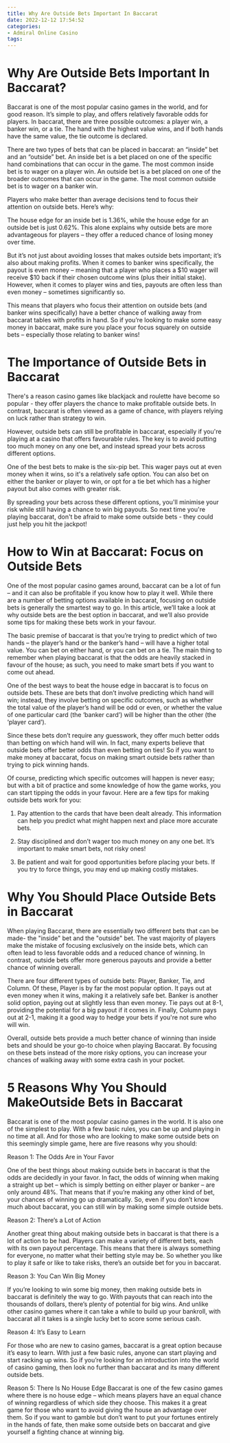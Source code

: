 ```yaml
---
title: Why Are Outside Bets Important In Baccarat 
date: 2022-12-12 17:54:52
categories:
- Admiral Online Casino
tags:
---
```



#  Why Are Outside Bets Important In Baccarat? 

Baccarat is one of the most popular casino games in the world, and for good reason. It’s simple to play, and offers relatively favorable odds for players. In baccarat, there are three possible outcomes: a player win, a banker win, or a tie. The hand with the highest value wins, and if both hands have the same value, the tie outcome is declared. 

There are two types of bets that can be placed in baccarat: an “inside” bet and an “outside” bet. An inside bet is a bet placed on one of the specific hand combinations that can occur in the game. The most common inside bet is to wager on a player win. An outside bet is a bet placed on one of the broader outcomes that can occur in the game. The most common outside bet is to wager on a banker win. 

Players who make better than average decisions tend to focus their attention on outside bets. Here’s why: 

The house edge for an inside bet is 1.36%, while the house edge for an outside bet is just 0.62%. This alone explains why outside bets are more advantageous for players – they offer a reduced chance of losing money over time. 

But it’s not just about avoiding losses that makes outside bets important; it’s also about making profits. When it comes to banker wins specifically, the payout is even money – meaning that a player who places a $10 wager will receive $10 back if their chosen outcome wins (plus their initial stake). However, when it comes to player wins and ties, payouts are often less than even money – sometimes significantly so. 

This means that players who focus their attention on outside bets (and banker wins specifically) have a better chance of walking away from baccarat tables with profits in hand. So if you’re looking to make some easy money in baccarat, make sure you place your focus squarely on outside bets – especially those relating to banker wins!

#  The Importance of Outside Bets in Baccarat 

There's a reason casino games like blackjack and roulette have become so popular - they offer players the chance to make profitable outside bets. In contrast, baccarat is often viewed as a game of chance, with players relying on luck rather than strategy to win.

However, outside bets can still be profitable in baccarat, especially if you're playing at a casino that offers favourable rules. The key is to avoid putting too much money on any one bet, and instead spread your bets across different options.

One of the best bets to make is the six-pip bet. This wager pays out at even money when it wins, so it's a relatively safe option. You can also bet on either the banker or player to win, or opt for a tie bet which has a higher payout but also comes with greater risk.

By spreading your bets across these different options, you'll minimise your risk while still having a chance to win big payouts. So next time you're playing baccarat, don't be afraid to make some outside bets - they could just help you hit the jackpot!

#  How to Win at Baccarat: Focus on Outside Bets 

One of the most popular casino games around, baccarat can be a lot of fun – and it can also be profitable if you know how to play it well. While there are a number of betting options available in baccarat, focusing on outside bets is generally the smartest way to go. In this article, we’ll take a look at why outside bets are the best option in baccarat, and we’ll also provide some tips for making these bets work in your favour.

The basic premise of baccarat is that you’re trying to predict which of two hands – the player’s hand or the banker’s hand – will have a higher total value. You can bet on either hand, or you can bet on a tie. The main thing to remember when playing baccarat is that the odds are heavily stacked in favour of the house; as such, you need to make smart bets if you want to come out ahead.

One of the best ways to beat the house edge in baccarat is to focus on outside bets. These are bets that don’t involve predicting which hand will win; instead, they involve betting on specific outcomes, such as whether the total value of the player’s hand will be odd or even, or whether the value of one particular card (the ‘banker card’) will be higher than the other (the ‘player card’).

Since these bets don’t require any guesswork, they offer much better odds than betting on which hand will win. In fact, many experts believe that outside bets offer better odds than even betting on ties! So if you want to make money at baccarat, focus on making smart outside bets rather than trying to pick winning hands.

Of course, predicting which specific outcomes will happen is never easy; but with a bit of practice and some knowledge of how the game works, you can start tipping the odds in your favour. Here are a few tips for making outside bets work for you:

1) Pay attention to the cards that have been dealt already. This information can help you predict what might happen next and place more accurate bets.

2) Stay disciplined and don’t wager too much money on any one bet. It’s important to make smart bets, not risky ones!

3) Be patient and wait for good opportunities before placing your bets. If you try to force things, you may end up making costly mistakes.

#  Why You Should Place Outside Bets in Baccarat 

When playing Baccarat, there are essentially two different bets that can be made- the "inside" bet and the "outside" bet. The vast majority of players make the mistake of focusing exclusively on the inside bets, which can often lead to less favorable odds and a reduced chance of winning. In contrast, outside bets offer more generous payouts and provide a better chance of winning overall.

There are four different types of outside bets: Player, Banker, Tie, and Column. Of these, Player is by far the most popular option. It pays out at even money when it wins, making it a relatively safe bet. Banker is another solid option, paying out at slightly less than even money. Tie pays out at 8-1, providing the potential for a big payout if it comes in. Finally, Column pays out at 2-1, making it a good way to hedge your bets if you're not sure who will win.

Overall, outside bets provide a much better chance of winning than inside bets and should be your go-to choice when playing Baccarat. By focusing on these bets instead of the more risky options, you can increase your chances of walking away with some extra cash in your pocket.

#  5 Reasons Why You Should MakeOutside Bets in Baccarat

Baccarat is one of the most popular casino games in the world. It is also one of the simplest to play. With a few basic rules, you can be up and playing in no time at all. And for those who are looking to make some outside bets on this seemingly simple game, here are five reasons why you should:

Reason 1: The Odds Are in Your Favor

One of the best things about making outside bets in baccarat is that the odds are decidedly in your favor. In fact, the odds of winning when making a straight up bet – which is simply betting on either player or banker – are only around 48%. That means that if you’re making any other kind of bet, your chances of winning go up dramatically. So, even if you don’t know much about baccarat, you can still win by making some simple outside bets.

Reason 2: There’s a Lot of Action

Another great thing about making outside bets in baccarat is that there is a lot of action to be had. Players can make a variety of different bets, each with its own payout percentage. This means that there is always something for everyone, no matter what their betting style may be. So whether you like to play it safe or like to take risks, there’s an outside bet for you in baccarat.

Reason 3: You Can Win Big Money

If you’re looking to win some big money, then making outside bets in baccarat is definitely the way to go. With payouts that can reach into the thousands of dollars, there’s plenty of potential for big wins. And unlike other casino games where it can take a while to build up your bankroll, with baccarat all it takes is a single lucky bet to score some serious cash.


  Reason 4: It’s Easy to Learn

For those who are new to casino games, baccarat is a great option because it’s easy to learn. With just a few basic rules, anyone can start playing and start racking up wins. So if you’re looking for an introduction into the world of casino gaming, then look no further than baccarat and its many different outside bets. 

  Reason 5: There Is No House Edge
Baccarat is one of the few casino games where there is no house edge – which means players have an equal chance of winning regardless of which side they choose. This makes it a great game for those who want to avoid giving the house an advantage over them. So if you want to gamble but don’t want to put your fortunes entirely in the hands of fate, then make some outside bets on baccarat and give yourself a fighting chance at winning big.